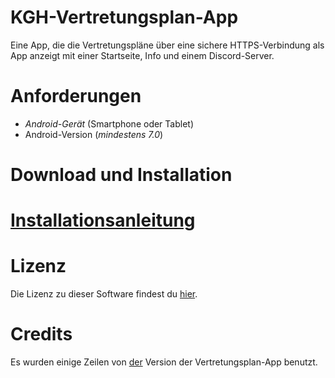 # KGH-Vertretungsplan-App
Eine App, die die Vertretungspläne über eine sichere HTTPS-Verbindung als App anzeigt mit einer Startseite, Info und einem Discord-Server.

# Anforderungen
 - *Android-Gerät* (Smartphone oder Tablet)
 - Android-Version (*mindestens 7.0*)
# Download und Installation
# [Installationsanleitung](https://github.com/byZeroOfficial/KGH-Vertretungsplan-App/wiki/Installationsanleitung)

# Lizenz
Die Lizenz zu dieser Software findest du [hier](https://github.com/byZeroOfficial/KGH-Vertretungsplan-App).

# Credits
Es wurden einige Zeilen von [der](https://github.com/joseywoermann/vertretungsplan-app) Version der Vertretungsplan-App benutzt.
